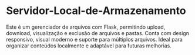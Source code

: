 # Servidor-Local-de-Armazenamento
Este é um gerenciador de arquivos com Flask, permitindo upload, download, visualização e exclusão de arquivos e pastas. Conta com design responsivo, visual moderno e suporte para múltiplos arquivos. Ideal para organizar conteúdos localmente e adaptável para futuras melhorias.
